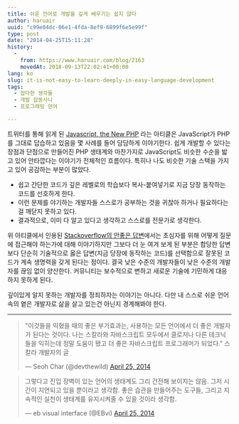 ```yaml
---
title: 쉬운 언어로 개발을 깊게 배우기는 쉽지 않다
author: haruair
uuid: "c99e04dc-06e1-4fda-8ef9-6899f6e5e99f"
type: post
date: "2014-04-25T15:11:28"
history:
  - 
    from: https://www.haruair.com/blog/2163
    movedAt: 2018-09-13T22:02:41+00:00
lang: ko
slug: it-is-not-easy-to-learn-deeply-in-easy-language-development
tags:
  - 잡다한 생각들
  - 개발 잡동사니
  - 프로그래밍 언어

---
```

트위터를 통해 읽게 된 [Javascript, the New PHP][1] 라는 아티클은 JavaScript가 PHP를 그대로 답습하고 있음을 몇 사례를 들어 담담하게 이야기한다. 쉽게 개발할 수 있다는 장점과 단점으로 만들어진 PHP 생태계와 마찬가지로 JavaScript도 비슷한 수순을 밟고 있어 안타깝다는 이야기가 전체적인 흐름이다. 특히나 나도 비슷한 기술 스택을 가지고 있어 공감하는 부분이 많았다.

  * 쉽고 간단한 코드가 깊은 레벨로의 학습보다 복사-붙여넣기로 지금 당장 동작하는 코드를 선호하게 한다.
  * 이런 문제를 야기하는 개발자들 스스로가 공부하는 것을 귀찮아 하거나 필요하다는걸 깨닫지 못하고 있다.
  * 결과적으로, 이미 다 알고 있다고 생각하고 스스로를 전문가로 생각한다.

위 아티클에서 인용된 [Stackoverflow의 안좋은 답변][2]에서는 초심자를 위해 어떻게 질문에 접근해야 하는가에 대해 이야기하지만 그보다 더 눈 여겨 보게 된 부분은 합당한 답변보다 단순히 기술적으로 옳은 답변(지금 당장에 동작하는 코드)를 선택함으로 잘못된 코드가 계속 생명력을 갖게 된다는 점이다. 결국 낮은 수준의 개발자들이 낮은 수준의 개발자를 끊임 없이 양산한다. 커뮤니티는 보수적으로 변하고 새로운 기술에 기민하게 대응하지 못하게 된다.

깊이있게 알지 못하는 개발자를 정죄하자는 이야기는 아니다. 다만 내 스스로 쉬운 언어 속의 옅은 개발자로 삶을 살고 있는건 아닌지 경계해봐야 한다.

* * *

<blockquote class="twitter-tweet" lang="en">
  <p>
    "이것들을 익혔을 때의 좋은 부가효과는, 사용하는 모든 언어에서 더 좋은 개발자가 된다는 것이다. 나는 스칼라와 자바스크립트 모두에서 클로저나 다른 테크닉들을 익히는데 정말 도움이 됐고 더 좋은 자바스크립트 프로그래머가 되었다." 스칼라 개발자의 글
  </p>
  
  <p>
    &mdash; Seoh Char (@devthewild) <a href="https://twitter.com/devthewild/statuses/459712178530942977">April 25, 2014</a>
  </p>
</blockquote>

<blockquote class="twitter-tweet" lang="en">
  <p>
    그렇다고 진입 장벽이 있는 언어의 생태계도 그리 건전해 보이지는 않음. 그저 시간이 지연되고 있을 뿐이라고 생각함. 좋은 습관을 만들어주는 도구들, 그리고 지속적인 실천이 생태계를 유지시켜줄 수 있을 것이라 생각함.
  </p>
  
  <p>
    &mdash; eb visual interface (@EBvi) <a href="https://twitter.com/EBvi/statuses/459724964568895490">April 25, 2014</a>
  </p>
</blockquote>

 [1]: http://blog.unitedheroes.net/archives/p/4793/javascript-the-new-php/
 [2]: http://nedbatchelder.com/blog/201207/bad_answers_on_stack_overflow.html